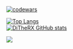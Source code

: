[![codewars](https://www.codewars.com/users/DiTheRX/badges/large)](https://www.codewars.com/users/DiTheRX)   

[![Top Langs](https://github-readme-stats.vercel.app/api/top-langs/?username=DiTheRX&layout=donut-vertical&theme=synthwave)](https://github.com/anuraghazra/github-readme-stats) <br />[![DiTheRX GitHub stats](https://github-readme-stats.vercel.app/api?username=DiTheRX&show_icons=true&theme=synthwave)](https://github.com/anuraghazra/github-readme-stats)

![](https://github-profile-summary-cards.vercel.app/api/cards/profile-details?username=DiTheRX&theme=synthwave)

<!--
**DiTheRX/DiTheRX** is a ✨ _special_ ✨ repository because its `README.md` (this file) appears on your GitHub profile.

Here are some ideas to get you started:

- 🔭 I’m currently working on ...
- 🌱 I’m currently learning ...
- 👯 I’m looking to collaborate on ...
- 🤔 I’m looking for help with ...
- 💬 Ask me about ...
- 📫 How to reach me: ...
- 😄 Pronouns: ...
- ⚡ Fun fact: ...
-->
